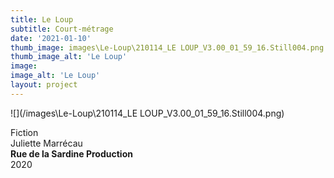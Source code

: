 ```yaml
---
title: Le Loup
subtitle: Court-métrage
date: '2021-01-10'
thumb_image: images\Le-Loup\210114_LE LOUP_V3.00_01_59_16.Still004.png
thumb_image_alt: 'Le Loup'
image:
image_alt: 'Le Loup'
layout: project
---
```


![](/images\Le-Loup\210114_LE LOUP_V3.00_01_59_16.Still004.png)

Fiction <br>
Juliette Marrécau <br>
**Rue de la Sardine Production** <br>
2020 <br>
